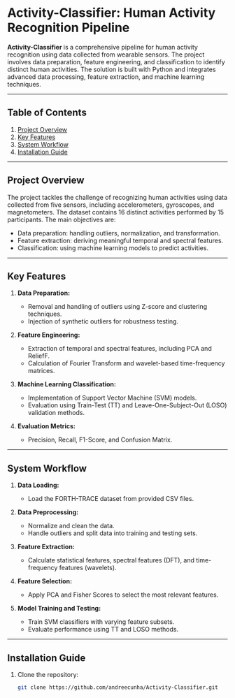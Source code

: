 # Activity-Classifier: Human Activity Recognition Pipeline

**Activity-Classifier** is a comprehensive pipeline for human activity recognition using data collected from wearable sensors. The project involves data preparation, feature engineering, and classification to identify distinct human activities. The solution is built with Python and integrates advanced data processing, feature extraction, and machine learning techniques.

---

## Table of Contents
1. [Project Overview](#project-overview)
2. [Key Features](#key-features)
3. [System Workflow](#system-workflow)
4. [Installation Guide](#installation-guide)


---

## Project Overview

The project tackles the challenge of recognizing human activities using data collected from five sensors, including accelerometers, gyroscopes, and magnetometers. The dataset contains 16 distinct activities performed by 15 participants. The main objectives are:
- Data preparation: handling outliers, normalization, and transformation.
- Feature extraction: deriving meaningful temporal and spectral features.
- Classification: using machine learning models to predict activities.

---

## Key Features

1. **Data Preparation:**
   - Removal and handling of outliers using Z-score and clustering techniques.
   - Injection of synthetic outliers for robustness testing.

2. **Feature Engineering:**
   - Extraction of temporal and spectral features, including PCA and ReliefF.
   - Calculation of Fourier Transform and wavelet-based time-frequency matrices.

3. **Machine Learning Classification:**
   - Implementation of Support Vector Machine (SVM) models.
   - Evaluation using Train-Test (TT) and Leave-One-Subject-Out (LOSO) validation methods.

4. **Evaluation Metrics:**
   - Precision, Recall, F1-Score, and Confusion Matrix.

---

## System Workflow

1. **Data Loading:**
   - Load the FORTH-TRACE dataset from provided CSV files.

2. **Data Preprocessing:**
   - Normalize and clean the data.
   - Handle outliers and split data into training and testing sets.

3. **Feature Extraction:**
   - Calculate statistical features, spectral features (DFT), and time-frequency features (wavelets).

4. **Feature Selection:**
   - Apply PCA and Fisher Scores to select the most relevant features.

5. **Model Training and Testing:**
   - Train SVM classifiers with varying feature subsets.
   - Evaluate performance using TT and LOSO methods.

---

## Installation Guide

1. Clone the repository:
   ```bash
   git clone https://github.com/andreecunha/Activity-Classifier.git
